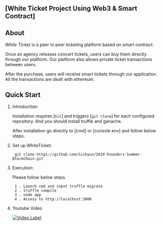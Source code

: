 ## [White Ticket Project Using Web3 & Smart Contract]

## About

_White Ticket_ is a peer to peer ticketing platform based on _smart contract_. 

Once an agency releases concert tickets, users can buy them directly through our platform. Our platform also allows private ticket transactions between users. 

After the purchase, users will receive smart tickets through our application. All the transactions are dealt with ethereum.

## Quick Start

1. Introduction:

   Installation requires [`Git`] and triggers [`git clone`] for each configured repository.
   And you should install truffle and ganache.

   After installation go directly to [cmd] or [console env] and follow below steps.
   
2. Set up WhiteTicket:

   ` git clone https://github.com/Siihyun/2019-Founders-Summer-BlockChain.git`

3. Execution:

   Please follow below steps.
   ```
    1 . Launch cmd and input truffle migrate
    2 . truffle compile
    3 . node app
    4 . Access to http://localhost:3000
   ```
4. Youtube Video

   [![Video Label](http://img.youtube.com/vi/to3_MNrjf_8/0.jpg)](https://youtu.be/to3_MNrjf_8?t=0s)
